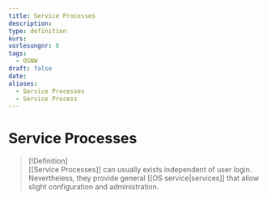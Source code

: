 ```yaml
---
title: Service Processes
description: 
type: definition
kurs: 
vorlesungnr: 0
tags:
  - OSNW
draft: false
date: 
aliases:
  - Service Processes
  - Service Process
---
```

# Service Processes

> [!Definition]  
> [[Service Processes]] can usually exists independent of user login. Nevertheless, they provide general [[OS service|services]] that allow slight configuration and administration.